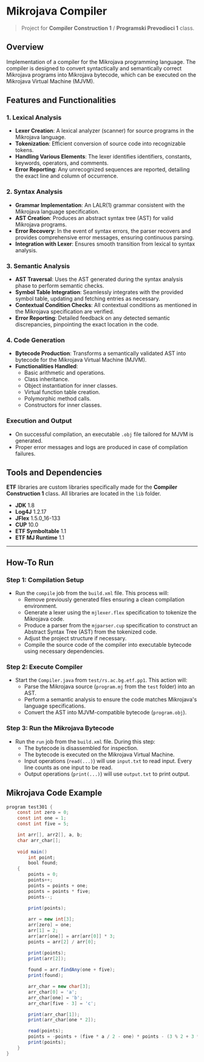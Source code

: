 # Mikrojava Compiler

> Project for **Compiler Construction 1** / **Programski Prevodioci 1** class.

## Overview

Implementation of a compiler for the Mikrojava programming language. The compiler is designed to convert syntactically and semantically correct Mikrojava programs into Mikrojava bytecode, which can be executed on the Mikrojava Virtual Machine (MJVM).

## Features and Functionalities

### 1. Lexical Analysis

- **Lexer Creation**: A lexical analyzer (scanner) for source programs in the Mikrojava language.
- **Tokenization**: Efficient conversion of source code into recognizable tokens.
- **Handling Various Elements**: The lexer identifies identifiers, constants, keywords, operators, and comments.
- **Error Reporting**: Any unrecognized sequences are reported, detailing the exact line and column of occurrence.

### 2. Syntax Analysis

- **Grammar Implementation**: An LALR(1) grammar consistent with the Mikrojava language specification.
- **AST Creation**: Produces an abstract syntax tree (AST) for valid Mikrojava programs.
- **Error Recovery**: In the event of syntax errors, the parser recovers and provides comprehensive error messages, ensuring continuous parsing.
- **Integration with Lexer**: Ensures smooth transition from lexical to syntax analysis.

### 3. Semantic Analysis

- **AST Traversal**: Uses the AST generated during the syntax analysis phase to perform semantic checks.
- **Symbol Table Integration**: Seamlessly integrates with the provided symbol table, updating and fetching entries as necessary.
- **Contextual Condition Checks**: All contextual conditions as mentioned in the Mikrojava specification are verified.
- **Error Reporting**: Detailed feedback on any detected semantic discrepancies, pinpointing the exact location in the code.

### 4. Code Generation

- **Bytecode Production**: Transforms a semantically validated AST into bytecode for the Mikrojava Virtual Machine (MJVM).
- **Functionalities Handled**: 
  - Basic arithmetic and operations.
  - Class inheritance.
  - Object instantiation for inner classes.
  - Virtual function table creation.
  - Polymorphic method calls.
  - Constructors for inner classes.

### Execution and Output

- On successful compilation, an executable `.obj` file tailored for MJVM is generated.
- Proper error messages and logs are produced in case of compilation failures.

## Tools and Dependencies
**ETF** libraries are custom libraries specifically made for the **Compiler Construction 1** class. All libraries are located in the `lib` folder. 

- **JDK** 1.8
- **Log4J** 1.2.17
- **JFlex** 1.5.0_16-133
- **CUP** 10.0
- **ETF Symboltable** 1.1
- **ETF MJ Runtime** 1.1

---

## How-To Run

### Step 1: Compilation Setup
- Run the `compile` job from the `build.xml` file. This process will:
  - Remove previously generated files ensuring a clean compilation environment.
  - Generate a lexer using the `mjlexer.flex` specification to tokenize the Mikrojava code.
  - Produce a parser from the `mjparser.cup` specification to construct an Abstract Syntax Tree (AST) from the tokenized code.
  - Adjust the project structure if necessary.
  - Compile the source code of the compiler into executable bytecode using necessary dependencies.

### Step 2: Execute Compiler
- Start the `Compiler.java` from `test/rs.ac.bg.etf.pp1`. This action will:
  - Parse the Mikrojava source (`program.mj` from the `test` folder) into an AST.
  - Perform a semantic analysis to ensure the code matches Mikrojava's language specifications.
  - Convert the AST into MJVM-compatible bytecode (`program.obj`).

### Step 3: Run the Mikrojava Bytecode
- Run the `run` job from the `build.xml` file. During this step:
  - The bytecode is disassembled for inspection.
  - The bytecode is executed on the Mikrojava Virtual Machine.
  - Input operations (`read(...)`) will use `input.txt` to read input. Every line counts as one input to be read.
  - Output operations (`print(...)`) will use `output.txt` to print output.

## Mikrojava Code Example
```java
program test301 {
	const int zero = 0;
	const int one = 1;
	const int five = 5;

	int arr[], arr2[], a, b;
	char arr_char[];
	
	void main()	
		int point;
		bool found;
	{
		points = 0;
		points++;
		points = points + one;
		points = points * five;
		points--;

		print(points);
				
		arr = new int[3];
		arr[zero] = one;  
		arr[1] = 2;			
		arr[arr[one]] = arr[arr[0]] * 3; 
		points = arr[2] / arr[0];

		print(points);
		print(arr[2]);
			
		found = arr.findAny(one + five);
		print(found);

		arr_char = new char[3];
		arr_char[0] = 'a';
		arr_char[one] = 'b';
		arr_char[five - 3] = 'c';

		print(arr_char[1]);
		print(arr_char[one * 2]);

		read(points);
		points = -points + (five * a / 2 - one) * points - (3 % 2 + 3 * 2 - 3); 
		print(points);
	}
}
